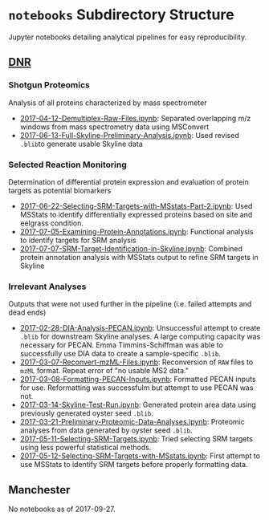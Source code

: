 # `notebooks` Subdirectory Structure

Jupyter notebooks detailing analytical pipelines for easy reproducibility.

## [DNR](https://github.com/RobertsLab/project-oyster-oa/tree/master/notebooks/DNR)

### Shotgun Proteomics

Analysis of all proteins characterized by mass spectrometer

- [2017-04-12-Demultiplex-Raw-Files.ipynb](https://github.com/RobertsLab/project-oyster-oa/blob/master/notebooks/DNR/2017-04-12-Demultiplex-Raw-Files.ipynb): Separated overlapping m/z windows from mass spectrometry data using MSConvert
- [2017-06-13-Full-Skyline-Preliminary-Analysis.ipynb](https://github.com/RobertsLab/project-oyster-oa/blob/master/notebooks/DNR/2017-06-13-Full-Skyline-Preliminary-Analysis.ipynb): Used revised `.blib`to generate usable Skyline data

### Selected Reaction Monitoring

Determination of differential protein expression and evaluation of protein targets as potential biomarkers

- [2017-06-22-Selecting-SRM-Targets-with-MSstats-Part-2.ipynb](https://github.com/RobertsLab/project-oyster-oa/blob/master/notebooks/DNR/2017-06-22-Selecting-SRM-Targets-with-MSstats-Part-2.ipynb): Used MSStats to identify differentially expressed proteins based on site and eelgrass condition.
- [2017-07-05-Examining-Protein-Annotations.ipynb](https://github.com/RobertsLab/project-oyster-oa/blob/master/notebooks/DNR/2017-07-05-Examining-Protein-Annotations.ipynb): Functional analysis to identify targets for SRM analysis
- [2017-07-07-SRM-Target-Identification-in-Skyline.ipynb](https://github.com/RobertsLab/project-oyster-oa/blob/master/notebooks/DNR/2017-07-07-SRM-Target-Identification-in-Skyline.ipynb): Combined protein annotation analysis with MSStats output to refine SRM targets in Skyline


### Irrelevant Analyses

Outputs that were not used further in the pipeline (i.e. failed attempts and dead ends)

- [2017-02-28-DIA-Analysis-PECAN.ipynb](https://github.com/RobertsLab/project-oyster-oa/blob/master/notebooks/DNR/2017-02-28-DIA-Analysis-PECAN.ipynb): Unsuccessful attempt to create `.blib` for downstream Skyline analyses. A large computing capacity was necessary for PECAN. Emma Timmins-Schiffman was able to successfully use DIA data to create a sample-specific `.blib`.
- [2017-03-07-Reconvert-mzML-Files.ipynb](https://github.com/RobertsLab/project-oyster-oa/blob/master/notebooks/DNR/2017-03-07-Reconvert-mzML-Files.ipynb): Reconversion of `RAW` files to `mzML` format. Repeat error of "no usable MS2 data."
- [2017-03-08-Formatting-PECAN-Inputs.ipynb](https://github.com/RobertsLab/project-oyster-oa/blob/master/notebooks/DNR/2017-03-08-Formatting-PECAN-Inputs.ipynb): Formatted PECAN inputs for use. Reformatting was successfulm but attempt to use PECAN was not.
- [2017-03-14-Skyline-Test-Run.ipynb](https://github.com/RobertsLab/project-oyster-oa/blob/master/notebooks/DNR/2017-03-14-Skyline-Test-Run.ipynb): Generated protein area data using previously generated oyster seed `.blib`. 
- [2017-03-21-Preliminary-Proteomic-Data-Analyses.ipynb](https://github.com/RobertsLab/project-oyster-oa/blob/master/notebooks/DNR/2017-03-21-Preliminary-Proteomic-Data-Analyses.ipynb): Proteomic analyses from data generated by oyster seed `.blib`.
- [2017-05-11-Selecting-SRM-Targets.ipynb](https://github.com/RobertsLab/project-oyster-oa/blob/master/notebooks/DNR/2017-05-11-Selecting-SRM-Targets.ipynb): Tried selecting SRM targets using less powerful statistical methods.
- [2017-05-12-Selecting-SRM-Targets-with-MSstats.ipynb](https://github.com/RobertsLab/project-oyster-oa/blob/master/notebooks/DNR/2017-05-12-Selecting-SRM-Targets-with-MSstats.ipynb): First attempt to use MSStats to identify SRM targets before properly formatting data.

## Manchester

No notebooks as of 2017-09-27.




